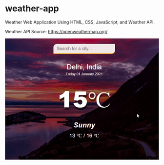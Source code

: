 # weather-app
Weather Web Application Using HTML, CSS, JavaScript, and Weather API.

Weather API Source: https://openweathermap.org/

![](ScreenShot/weather-app.gif)
